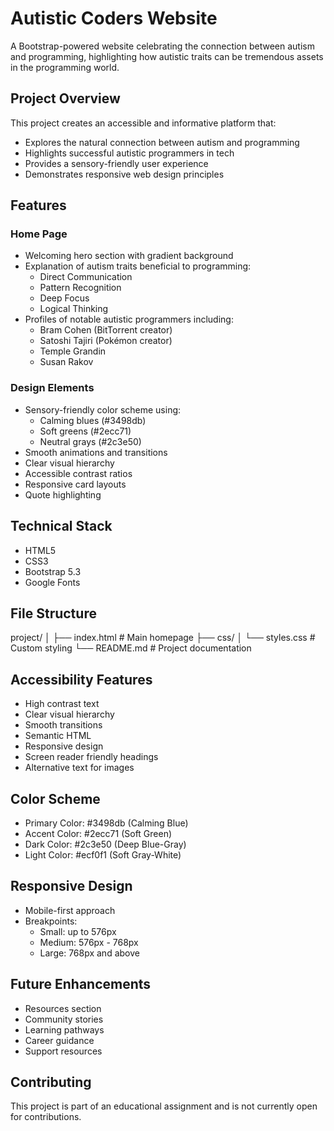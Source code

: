 # Autistic Coders Website

A Bootstrap-powered website celebrating the connection between autism and programming, highlighting how autistic traits can be tremendous assets in the programming world.

## Project Overview

This project creates an accessible and informative platform that:
- Explores the natural connection between autism and programming
- Highlights successful autistic programmers in tech
- Provides a sensory-friendly user experience
- Demonstrates responsive web design principles

## Features

### Home Page
- Welcoming hero section with gradient background
- Explanation of autism traits beneficial to programming:
  - Direct Communication
  - Pattern Recognition
  - Deep Focus
  - Logical Thinking
- Profiles of notable autistic programmers including:
  - Bram Cohen (BitTorrent creator)
  - Satoshi Tajiri (Pokémon creator)
  - Temple Grandin
  - Susan Rakov

### Design Elements
- Sensory-friendly color scheme using:
  - Calming blues (#3498db)
  - Soft greens (#2ecc71)
  - Neutral grays (#2c3e50)
- Smooth animations and transitions
- Clear visual hierarchy
- Accessible contrast ratios
- Responsive card layouts
- Quote highlighting

## Technical Stack
- HTML5
- CSS3
- Bootstrap 5.3
- Google Fonts

## File Structure

project/
│
├── index.html # Main homepage
├── css/
│ └── styles.css # Custom styling
└── README.md # Project documentation


## Accessibility Features
- High contrast text
- Clear visual hierarchy
- Smooth transitions
- Semantic HTML
- Responsive design
- Screen reader friendly headings
- Alternative text for images

## Color Scheme
- Primary Color: #3498db (Calming Blue)
- Accent Color: #2ecc71 (Soft Green)
- Dark Color: #2c3e50 (Deep Blue-Gray)
- Light Color: #ecf0f1 (Soft Gray-White)

## Responsive Design
- Mobile-first approach
- Breakpoints:
  - Small: up to 576px
  - Medium: 576px - 768px
  - Large: 768px and above

## Future Enhancements
- Resources section
- Community stories
- Learning pathways
- Career guidance
- Support resources

## Contributing
This project is part of an educational assignment and is not currently open for contributions.
